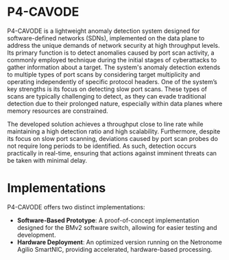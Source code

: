 # P4-CAVODE


P4-CAVODE is a lightweight anomaly detection system designed for software-defined networks (SDNs), implemented on the data plane to address the unique demands of network security at high throughput levels. Its primary function is to detect anomalies caused by port scan activity, a commonly employed technique during the initial stages of cyberattacks to gather information about a target. The system's anomaly detection extends to multiple types of port scans by considering target multiplicity and operating independently of specific protocol headers. One of the system’s key strengths is its focus on detecting slow port scans. These types of scans are typically challenging to detect, as they can evade traditional detection due to their prolonged nature, especially within data planes where memory resources are constrained.

The developed solution achieves a throughput close to line rate while maintaining a high detection ratio and high scalability. Furthermore, despite its focus on slow port scanning, deviations caused by port scan probes do not require long periods to be identified. As such, detection occurs practically in real-time, ensuring that actions against imminent threats can be taken with minimal delay.

# Implementations

P4-CAVODE offers two distinct implementations:

- **Software-Based Prototype**: A proof-of-concept implementation designed for the BMv2 software switch, allowing for easier testing and development.
- **Hardware Deployment**: An optimized version running on the Netronome Agilio SmartNIC, providing accelerated, hardware-based processing.

